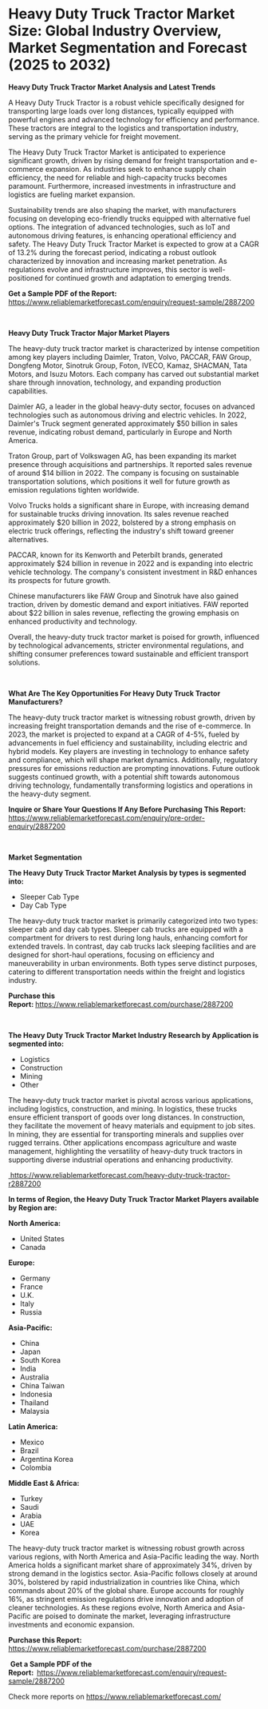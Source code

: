 <p><h1>Heavy Duty Truck Tractor Market Size: Global Industry Overview, Market Segmentation and Forecast (2025 to 2032)</h1></p><p><strong>Heavy Duty Truck Tractor Market Analysis and Latest Trends</strong></p>
<p><p>A Heavy Duty Truck Tractor is a robust vehicle specifically designed for transporting large loads over long distances, typically equipped with powerful engines and advanced technology for efficiency and performance. These tractors are integral to the logistics and transportation industry, serving as the primary vehicle for freight movement.</p><p>The Heavy Duty Truck Tractor Market is anticipated to experience significant growth, driven by rising demand for freight transportation and e-commerce expansion. As industries seek to enhance supply chain efficiency, the need for reliable and high-capacity trucks becomes paramount. Furthermore, increased investments in infrastructure and logistics are fueling market expansion.</p><p>Sustainability trends are also shaping the market, with manufacturers focusing on developing eco-friendly trucks equipped with alternative fuel options. The integration of advanced technologies, such as IoT and autonomous driving features, is enhancing operational efficiency and safety. The Heavy Duty Truck Tractor Market is expected to grow at a CAGR of 13.2% during the forecast period, indicating a robust outlook characterized by innovation and increasing market penetration. As regulations evolve and infrastructure improves, this sector is well-positioned for continued growth and adaptation to emerging trends.</p></p>
<p><strong>Get a Sample PDF of the Report:&nbsp;</strong> <a href="https://www.reliablemarketforecast.com/enquiry/request-sample/2887200?utm_campaign=3129&utm_medium=2&utm_source=Github&utm_content=ia&utm_term=14032025&utm_id=heavy-duty-truck-tractor">https://www.reliablemarketforecast.com/enquiry/request-sample/2887200</a></p>
<p>&nbsp;</p>
<p><strong>Heavy Duty Truck Tractor Major Market Players</strong></p>
<p><p>The heavy-duty truck tractor market is characterized by intense competition among key players including Daimler, Traton, Volvo, PACCAR, FAW Group, Dongfeng Motor, Sinotruk Group, Foton, IVECO, Kamaz, SHACMAN, Tata Motors, and Isuzu Motors. Each company has carved out substantial market share through innovation, technology, and expanding production capabilities.</p><p>Daimler AG, a leader in the global heavy-duty sector, focuses on advanced technologies such as autonomous driving and electric vehicles. In 2022, Daimler's Truck segment generated approximately $50 billion in sales revenue, indicating robust demand, particularly in Europe and North America.</p><p>Traton Group, part of Volkswagen AG, has been expanding its market presence through acquisitions and partnerships. It reported sales revenue of around $14 billion in 2022. The company is focusing on sustainable transportation solutions, which positions it well for future growth as emission regulations tighten worldwide.</p><p>Volvo Trucks holds a significant share in Europe, with increasing demand for sustainable trucks driving innovation. Its sales revenue reached approximately $20 billion in 2022, bolstered by a strong emphasis on electric truck offerings, reflecting the industry's shift toward greener alternatives.</p><p>PACCAR, known for its Kenworth and Peterbilt brands, generated approximately $24 billion in revenue in 2022 and is expanding into electric vehicle technology. The company's consistent investment in R&D enhances its prospects for future growth.</p><p>Chinese manufacturers like FAW Group and Sinotruk have also gained traction, driven by domestic demand and export initiatives. FAW reported about $22 billion in sales revenue, reflecting the growing emphasis on enhanced productivity and technology.</p><p>Overall, the heavy-duty truck tractor market is poised for growth, influenced by technological advancements, stricter environmental regulations, and shifting consumer preferences toward sustainable and efficient transport solutions.</p></p>
<p>&nbsp;</p>
<p><strong>What Are The Key Opportunities For Heavy Duty Truck Tractor Manufacturers?</strong></p>
<p><p>The heavy-duty truck tractor market is witnessing robust growth, driven by increasing freight transportation demands and the rise of e-commerce. In 2023, the market is projected to expand at a CAGR of 4-5%, fueled by advancements in fuel efficiency and sustainability, including electric and hybrid models. Key players are investing in technology to enhance safety and compliance, which will shape market dynamics. Additionally, regulatory pressures for emissions reduction are prompting innovations. Future outlook suggests continued growth, with a potential shift towards autonomous driving technology, fundamentally transforming logistics and operations in the heavy-duty segment.</p></p>
<p><strong>Inquire or Share Your Questions If Any Before Purchasing This Report:</strong> <a href="https://www.reliablemarketforecast.com/enquiry/pre-order-enquiry/2887200?utm_campaign=3129&utm_medium=2&utm_source=Github&utm_content=ia&utm_term=14032025&utm_id=heavy-duty-truck-tractor">https://www.reliablemarketforecast.com/enquiry/pre-order-enquiry/2887200</a></p>
<p>&nbsp;</p>
<p><strong>Market Segmentation</strong></p>
<p><strong>The Heavy Duty Truck Tractor Market Analysis by types is segmented into:</strong></p>
<p><ul><li>Sleeper Cab Type</li><li>Day Cab Type</li></ul></p>
<p><p>The heavy-duty truck tractor market is primarily categorized into two types: sleeper cab and day cab types. Sleeper cab trucks are equipped with a compartment for drivers to rest during long hauls, enhancing comfort for extended travels. In contrast, day cab trucks lack sleeping facilities and are designed for short-haul operations, focusing on efficiency and maneuverability in urban environments. Both types serve distinct purposes, catering to different transportation needs within the freight and logistics industry.</p></p>
<p><strong>Purchase this Report:&nbsp;</strong><a href="https://www.reliablemarketforecast.com/purchase/2887200?utm_campaign=3129&utm_medium=2&utm_source=Github&utm_content=ia&utm_term=14032025&utm_id=heavy-duty-truck-tractor">https://www.reliablemarketforecast.com/purchase/2887200</a></p>
<p>&nbsp;</p>
<p><strong>The Heavy Duty Truck Tractor Market Industry Research by Application is segmented into:</strong></p>
<p><ul><li>Logistics</li><li>Construction</li><li>Mining</li><li>Other</li></ul></p>
<p><p>The heavy-duty truck tractor market is pivotal across various applications, including logistics, construction, and mining. In logistics, these trucks ensure efficient transport of goods over long distances. In construction, they facilitate the movement of heavy materials and equipment to job sites. In mining, they are essential for transporting minerals and supplies over rugged terrains. Other applications encompass agriculture and waste management, highlighting the versatility of heavy-duty truck tractors in supporting diverse industrial operations and enhancing productivity.</p></p>
<p><a href="https://www.reliablemarketforecast.com/heavy-duty-truck-tractor-r2887200?utm_campaign=3129&utm_medium=2&utm_source=Github&utm_content=ia&utm_term=14032025&utm_id=heavy-duty-truck-tractor">&nbsp;https://www.reliablemarketforecast.com/heavy-duty-truck-tractor-r2887200</a></p>
<p><strong>In terms of Region, the Heavy Duty Truck Tractor Market Players available by Region are:</strong></p>
<p>
    <p> <strong> North America: </strong>
        <ul>
            <li>United States</li>
            <li>Canada</li>
        </ul>
        </p> 
    <p> <strong> Europe: </strong>
        <ul>
            <li>Germany</li>
            <li>France</li>
            <li>U.K.</li>
            <li>Italy</li>
            <li>Russia</li>
        </ul>
        </p> 
    <p> <strong> Asia-Pacific: </strong>
        <ul>
            <li>China</li>
            <li>Japan</li>
            <li>South Korea</li>
            <li>India</li>
            <li>Australia</li>
            <li>China Taiwan</li>
            <li>Indonesia</li>
            <li>Thailand</li>
            <li>Malaysia</li>
        </ul>
        </p> 
    <p> <strong> Latin America: </strong>
        <ul>
            <li>Mexico</li>
            <li>Brazil</li>
            <li>Argentina Korea</li>
            <li>Colombia</li>
        </ul>
        </p> 
    <p> <strong> Middle East & Africa: </strong>
        <ul>
            <li>Turkey</li>
            <li>Saudi</li>
            <li>Arabia</li>
            <li>UAE</li>
            <li>Korea</li>
        </ul>
    </p>
    </p>
<p><p>The heavy-duty truck tractor market is witnessing robust growth across various regions, with North America and Asia-Pacific leading the way. North America holds a significant market share of approximately 34%, driven by strong demand in the logistics sector. Asia-Pacific follows closely at around 30%, bolstered by rapid industrialization in countries like China, which commands about 20% of the global share. Europe accounts for roughly 16%, as stringent emission regulations drive innovation and adoption of cleaner technologies. As these regions evolve, North America and Asia-Pacific are poised to dominate the market, leveraging infrastructure investments and economic expansion.</p></p>
<p><strong>Purchase this Report: </strong><a href="https://www.reliablemarketforecast.com/purchase/2887200?utm_campaign=3129&utm_medium=2&utm_source=Github&utm_content=ia&utm_term=14032025&utm_id=heavy-duty-truck-tractor">https://www.reliablemarketforecast.com/purchase/2887200</a></p>
<p>&nbsp;<strong>Get a Sample PDF of the Report:&nbsp;&nbsp;</strong><a href="https://www.reliablemarketforecast.com/enquiry/request-sample/2887200?utm_campaign=3129&utm_medium=2&utm_source=Github&utm_content=ia&utm_term=14032025&utm_id=heavy-duty-truck-tractor">https://www.reliablemarketforecast.com/enquiry/request-sample/2887200</a></p>
<p><strong></strong></p>
<p>Check more reports on <a href="https://www.reliablemarketforecast.com/?utm_campaign=3129&utm_medium=2&utm_source=Github&utm_content=ia&utm_term=14032025&utm_id=heavy-duty-truck-tractor">https://www.reliablemarketforecast.com/</a></p>